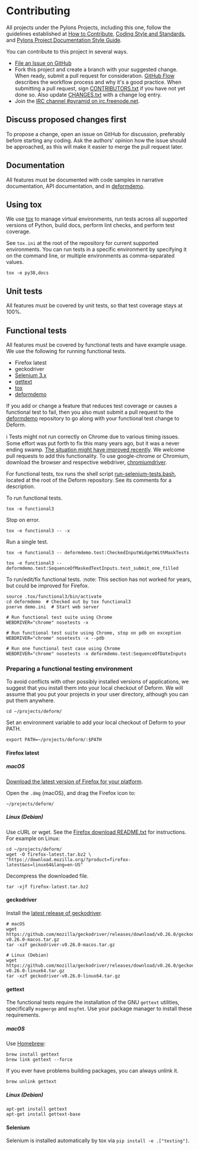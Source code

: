 # Contributing

All projects under the Pylons Projects, including this one, follow the guidelines established at [How to Contribute](https://pylonsproject.org/community-how-to-contribute.html), [Coding Style and Standards](https://pylonsproject.org/community-coding-style-standards.html), and [Pylons Project Documentation Style Guide](https://docs.pylonsproject.org/projects/docs-style-guide/).

You can contribute to this project in several ways.

* [File an Issue on GitHub](https://github.com/Pylons/deform/issues)
* Fork this project and create a branch with your suggested change. When ready, submit a pull request for consideration. [GitHub Flow](https://guides.github.com/introduction/flow/index.html) describes the workflow process and why it's a good practice. When submitting a pull request, sign [CONTRIBUTORS.txt](https://github.com/Pylons/deform/blob/master/CONTRIBUTORS.txt) if you have not yet done so. Also update [CHANGES.txt](https://github.com/Pylons/deform/blob/master/CHANGES.txt) with a change log entry.
* Join the [IRC channel #pyramid on irc.freenode.net](https://webchat.freenode.net/?channels=pyramid).


## Discuss proposed changes first

To propose a change, open an issue on GitHub for discussion, preferably before starting any coding.
Ask the authors' opinion how the issue should be approached, as this will make it easier to merge the pull request later.


## Documentation

All features must be documented with code samples in narrative documentation, API documentation, and in [deformdemo](https://github.com/Pylons/deformdemo).


## Using tox

We use [tox](https://tox.readthedocs.io/en/latest/install.html) to manage virtual environments, run tests across all supported versions of Python, build docs, perform lint checks, and perform test coverage.

See `tox.ini` at the root of the repository for current supported environments.
You can run tests in a specific environment by specifying it on the command line, or multiple environments as comma-separated values.

    tox -e py38,docs


## Unit tests

All features must be covered by unit tests, so that test coverage stays at 100%.


## Functional tests

All features must be covered by functional tests and have example usage.
We use the following for running functional tests.

* Firefox latest
* geckodriver
* [Selenium 3.x](https://pypi.org/project/selenium/)
* [gettext](https://www.gnu.org/software/gettext/)
* [tox](https://tox.readthedocs.io/en/latest/)
* [deformdemo](https://github.com/pylons/deformdemo)

If you add or change a feature that reduces test coverage or causes a functional test to fail, then you also must submit a pull request to the [deformdemo](https://github.com/pylons/deformdemo) repository to go along with your functional test change to Deform.

:information_source: Tests might not run correctly on Chrome due to various timing issues.
Some effort was put forth to fix this many years ago, but it was a never ending swamp.
[The situation might have improved recently](https://developers.google.com/web/updates/2017/04/headless-chrome).
We welcome pull requests to add this functionality.
To use google-chrome or Chromium, download the browser and respective webdriver, [chromiumdriver](https://chromedriver.chromium.org/downloads).

For functional tests, tox runs the shell script [run-selenium-tests.bash](https://github.com/Pylons/deform/blob/master/run-selenium-tests.bash), located at the root of the Deform repository.
See its comments for a description.

To run functional tests.

    tox -e functional3

Stop on error.

    tox -e functional3 -- -x

Run a single test.

    tox -e functional3 -- deformdemo.test:CheckedInputWidgetWithMaskTests

    tox -e functional3 -- deformdemo.test:SequenceOfMaskedTextInputs.test_submit_one_filled

To run/edit/fix functional tests.
:note: This section has not worked for years, but could be improved for Firefox.

    source .tox/functional3/bin/activate
    cd deformdemo  # Checked out by tox functional3
    pserve demo.ini  # Start web server

    # Run functional test suite using Chrome
    WEBDRIVER="chrome" nosetests -x

    # Run functional test suite using Chrome, stop on pdb on exception
    WEBDRIVER="chrome" nosetests -x --pdb

    # Run one functional test case using Chrome
    WEBDRIVER="chrome" nosetests -x deformdemo.test:SequenceOfDateInputs


### Preparing a functional testing environment

To avoid conflicts with other possibly installed versions of applications, we suggest that you install them into your local checkout of Deform.
We will assume that you put your projects in your user directory, although you can put them anywhere.

    cd ~/projects/deform/

Set an environment variable to add your local checkout of Deform to your PATH.

    export PATH=~/projects/deform/:$PATH


#### Firefox latest

##### macOS

[Download the latest version of Firefox for your platform](https://www.mozilla.org/en-US/firefox/all/).

Open the `.dmg` (macOS), and drag the Firefox icon to:

    ~/projects/deform/

##### Linux (Debian)

Use cURL or wget.
See the [Firefox download README.txt](https://ftp.mozilla.org/pub/firefox/releases/latest/README.txt) for instructions.
For example on Linux:

    cd ~/projects/deform/
    wget -O firefox-latest.tar.bz2 \
    "https://download.mozilla.org/?product=firefox-latest&os=linux64&lang=en-US"

Decompress the downloaded file.

    tar -xjf firefox-latest.tar.bz2

#### geckodriver

Install the [latest release of geckodriver](https://github.com/mozilla/geckodriver/releases).

    # macOS
    wget https://github.com/mozilla/geckodriver/releases/download/v0.26.0/geckodriver-v0.26.0-macos.tar.gz
    tar -xzf geckodriver-v0.26.0-macos.tar.gz

    # Linux (Debian)
    wget https://github.com/mozilla/geckodriver/releases/download/v0.26.0/geckodriver-v0.26.0-linux64.tar.gz
    tar -xzf geckodriver-v0.26.0-linux64.tar.gz


#### gettext

The functional tests require the installation of the GNU `gettext` utilities, specifically `msgmerge` and `msgfmt`.
Use your package manager to install these requirements.

##### macOS
 
Use [Homebrew](https://brew.sh/):

    brew install gettext
    brew link gettext --force

If you ever have problems building packages, you can always unlink it.

    brew unlink gettext

##### Linux (Debian)

    apt-get install gettext
    apt-get install gettext-base


#### Selenium

Selenium is installed automatically by tox via `pip install -e .["testing"]`.
